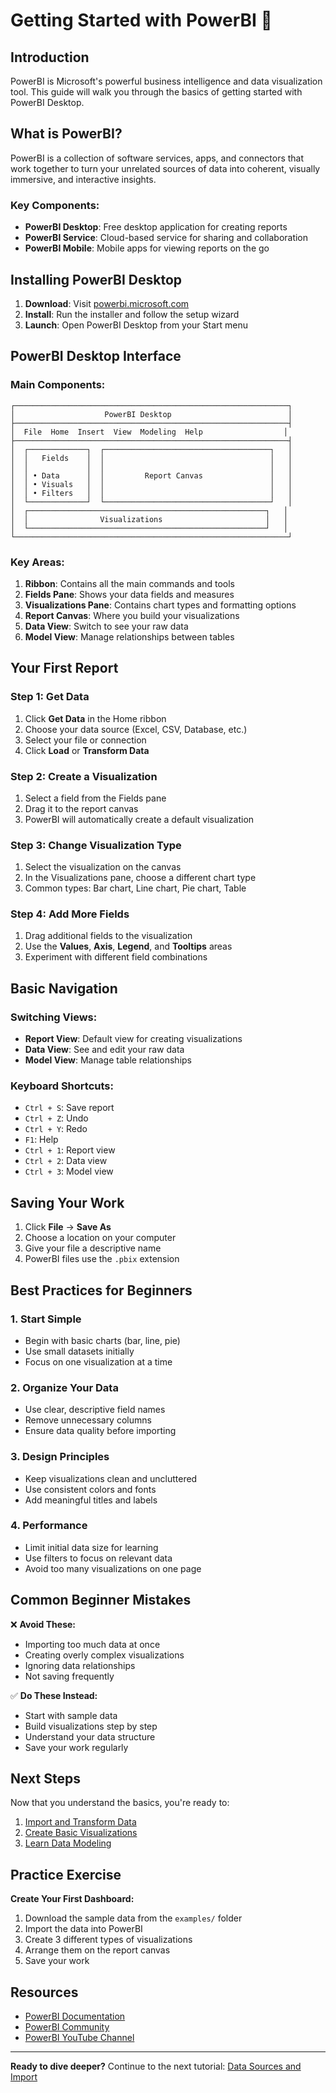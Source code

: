 # Getting Started with PowerBI 🚀

## Introduction

PowerBI is Microsoft's powerful business intelligence and data visualization tool. This guide will walk you through the basics of getting started with PowerBI Desktop.

## What is PowerBI?

PowerBI is a collection of software services, apps, and connectors that work together to turn your unrelated sources of data into coherent, visually immersive, and interactive insights.

### Key Components:
- **PowerBI Desktop**: Free desktop application for creating reports
- **PowerBI Service**: Cloud-based service for sharing and collaboration
- **PowerBI Mobile**: Mobile apps for viewing reports on the go

## Installing PowerBI Desktop

1. **Download**: Visit [powerbi.microsoft.com](https://powerbi.microsoft.com)
2. **Install**: Run the installer and follow the setup wizard
3. **Launch**: Open PowerBI Desktop from your Start menu

## PowerBI Desktop Interface

### Main Components:

```
┌─────────────────────────────────────────────────────────────┐
│                    PowerBI Desktop                          │
├─────────────────────────────────────────────────────────────┤
│  File  Home  Insert  View  Modeling  Help                  │
├─────────────────────────────────────────────────────────────┤
│  ┌─────────────┐  ┌─────────────────────────────────────┐   │
│  │   Fields    │  │                                     │   │
│  │             │  │                                     │   │
│  │ • Data      │  │         Report Canvas               │   │
│  │ • Visuals   │  │                                     │   │
│  │ • Filters   │  │                                     │   │
│  └─────────────┘  └─────────────────────────────────────┘   │
│  ┌─────────────────────────────────────────────────────┐   │
│  │                Visualizations                       │   │
│  └─────────────────────────────────────────────────────┘   │
└─────────────────────────────────────────────────────────────┘
```

### Key Areas:

1. **Ribbon**: Contains all the main commands and tools
2. **Fields Pane**: Shows your data fields and measures
3. **Visualizations Pane**: Contains chart types and formatting options
4. **Report Canvas**: Where you build your visualizations
5. **Data View**: Switch to see your raw data
6. **Model View**: Manage relationships between tables

## Your First Report

### Step 1: Get Data
1. Click **Get Data** in the Home ribbon
2. Choose your data source (Excel, CSV, Database, etc.)
3. Select your file or connection
4. Click **Load** or **Transform Data**

### Step 2: Create a Visualization
1. Select a field from the Fields pane
2. Drag it to the report canvas
3. PowerBI will automatically create a default visualization

### Step 3: Change Visualization Type
1. Select the visualization on the canvas
2. In the Visualizations pane, choose a different chart type
3. Common types: Bar chart, Line chart, Pie chart, Table

### Step 4: Add More Fields
1. Drag additional fields to the visualization
2. Use the **Values**, **Axis**, **Legend**, and **Tooltips** areas
3. Experiment with different field combinations

## Basic Navigation

### Switching Views:
- **Report View**: Default view for creating visualizations
- **Data View**: See and edit your raw data
- **Model View**: Manage table relationships

### Keyboard Shortcuts:
- `Ctrl + S`: Save report
- `Ctrl + Z`: Undo
- `Ctrl + Y`: Redo
- `F1`: Help
- `Ctrl + 1`: Report view
- `Ctrl + 2`: Data view
- `Ctrl + 3`: Model view

## Saving Your Work

1. Click **File** → **Save As**
2. Choose a location on your computer
3. Give your file a descriptive name
4. PowerBI files use the `.pbix` extension

## Best Practices for Beginners

### 1. Start Simple
- Begin with basic charts (bar, line, pie)
- Use small datasets initially
- Focus on one visualization at a time

### 2. Organize Your Data
- Use clear, descriptive field names
- Remove unnecessary columns
- Ensure data quality before importing

### 3. Design Principles
- Keep visualizations clean and uncluttered
- Use consistent colors and fonts
- Add meaningful titles and labels

### 4. Performance
- Limit initial data size for learning
- Use filters to focus on relevant data
- Avoid too many visualizations on one page

## Common Beginner Mistakes

❌ **Avoid These:**
- Importing too much data at once
- Creating overly complex visualizations
- Ignoring data relationships
- Not saving frequently

✅ **Do These Instead:**
- Start with sample data
- Build visualizations step by step
- Understand your data structure
- Save your work regularly

## Next Steps

Now that you understand the basics, you're ready to:
1. [Import and Transform Data](02-data-sources.md)
2. [Create Basic Visualizations](03-basic-visualizations.md)
3. [Learn Data Modeling](04-data-modeling.md)

## Practice Exercise

**Create Your First Dashboard:**
1. Download the sample data from the `examples/` folder
2. Import the data into PowerBI
3. Create 3 different types of visualizations
4. Arrange them on the report canvas
5. Save your work

## Resources

- [PowerBI Documentation](https://docs.microsoft.com/en-us/power-bi/)
- [PowerBI Community](https://community.powerbi.com/)
- [PowerBI YouTube Channel](https://www.youtube.com/user/mspowerbi)

---

**Ready to dive deeper?** Continue to the next tutorial: [Data Sources and Import](02-data-sources.md) 